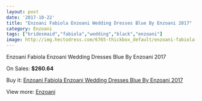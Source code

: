 ```yaml
---
layout: post
date: '2017-10-22'
title: "Enzoani Fabiola Enzoani Wedding Dresses Blue By Enzoani 2017"
category: Enzoani
tags: ["bridesmaid","fabiola","wedding","black","enzoani"]
image: http://img.hectodress.com/6765-thickbox_default/enzoani-fabiola-enzoani-wedding-dresses-blue-by-enzoani-2013.jpg
---
```

Enzoani Fabiola Enzoani Wedding Dresses Blue By Enzoani 2017

On Sales: **$260.64**
<a href="https://www.hectodress.com/enzoani/3400-enzoani-fabiola-enzoani-wedding-dresses-blue-by-enzoani-2013.html"><amp-img layout="responsive" width="600" height="600" src="//img.hectodress.com/6765-thickbox_default/enzoani-fabiola-enzoani-wedding-dresses-blue-by-enzoani-2013.jpg" alt="Enzoani Fabiola Enzoani Wedding Dresses Blue By Enzoani 2017 0" /></a>
<a href="https://www.hectodress.com/enzoani/3400-enzoani-fabiola-enzoani-wedding-dresses-blue-by-enzoani-2013.html"><amp-img layout="responsive" width="600" height="600" src="//img.hectodress.com/6766-thickbox_default/enzoani-fabiola-enzoani-wedding-dresses-blue-by-enzoani-2013.jpg" alt="Enzoani Fabiola Enzoani Wedding Dresses Blue By Enzoani 2017 1" /></a>

Buy it: [Enzoani Fabiola Enzoani Wedding Dresses Blue By Enzoani 2017](https://www.hectodress.com/enzoani/3400-enzoani-fabiola-enzoani-wedding-dresses-blue-by-enzoani-2013.html "Enzoani Fabiola Enzoani Wedding Dresses Blue By Enzoani 2017")

View more: [Enzoani](https://www.hectodress.com/58-enzoani "Enzoani")